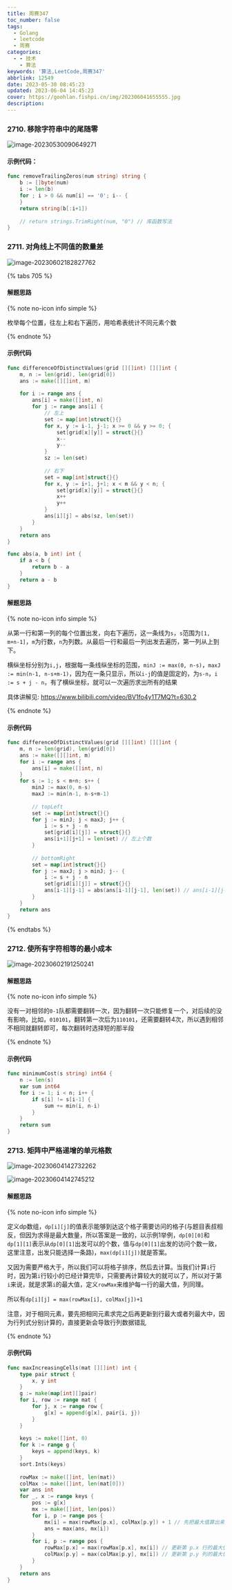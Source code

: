 ```yaml
---
title: 周赛347
toc_number: false
tags:
  - Golang
  - leetcode
  - 周赛
categories:
  - - 技术
    - 算法
keywords: '算法,LeetCode,周赛347'
abbrlink: 12549
date: 2023-05-30 08:45:23
updated: 2023-06-04 14:45:23
cover: https://goohlan.fishpi.cn/img/202306041655555.jpg
description:
---
```


### 2710. 移除字符串中的尾随零

![image-20230530090649271](https://goohlan.fishpi.cn/img/202305300906292.png)

#### 示例代码：

```go
func removeTrailingZeros(num string) string {
    b := []byte(num)
    i := len(b)
    for ; i > 0 && num[i] == '0'; i-- {
    }
    return string(b[:i+1])
    
    // return strings.TrimRight(num, "0") // 库函数写法
}
```

### 2711. 对角线上不同值的数量差

![image-20230602182827762](https://goohlan.fishpi.cn/img/202306021828934.png)

{% tabs 705 %}

<!-- tab 暴力 -->

#### 解题思路

{% note no-icon info simple %}

枚举每个位置，往左上和右下遍历，用哈希表统计不同元素个数

{% endnote %}

#### 示例代码

```go
func differenceOfDistinctValues(grid [][]int) [][]int {
    m, n := len(grid), len(grid[0])
    ans := make([][]int, m)
    
    for i := range ans {
        ans[i] = make([]int, n)
        for j := range ans[i] {
            // 左上
            set := map[int]struct{}{}
            for x, y := i-1, j-1; x >= 0 && y >= 0; {
                set[grid[x][y]] = struct{}{}
                x--
                y--
            }
            sz := len(set)
            
            // 右下
            set = map[int]struct{}{}
            for x, y := i+1, j+1; x < m && y < n; {
                set[grid[x][y]] = struct{}{}
                x++
                y++
            }
            ans[i][j] = abs(sz, len(set))
        }
    }
    return ans
}

func abs(a, b int) int {
    if a < b {
        return b - a
    }
    return a - b
}
```

<!-- endtab -->

<!-- tab 前后缀分解 -->

#### 解题思路

{% note no-icon info simple %}

从第一行和第一列的每个位置出发，向右下遍历，这一条线为`s`，`s`范围为`[1, m+n-1]`，`m`为行数，`n`为列数。从最后一行和最后一列出发去遍历，第一列从上到下。

横纵坐标分别为`i,j`，根据每一条线纵坐标的范围，`minJ := max(0, n-s)`，`maxJ := min(n-1, n-s+m-1)`，因为在一条只显示，所以`i-j`的值是固定的，为`s-n`，`i := s + j - n`，有了横纵坐标，就可以一次遍历求出所有的结果

具体讲解见: https://www.bilibili.com/video/BV1fo4y1T7MQ?t=630.2

{% endnote %}

#### 示例代码

```go
func differenceOfDistinctValues(grid [][]int) [][]int {
    m, n := len(grid), len(grid[0])
    ans := make([][]int, m)
    for i := range ans {
        ans[i] = make([]int, n)
    }
    for s := 1; s < m+n; s++ {
        minJ := max(0, n-s)
        maxJ := min(n-1, n-s+m-1)
        
        // topLeft
        set := map[int]struct{}{}
        for j := minJ; j < maxJ; j++ {
            i := s + j - n
            set[grid[i][j]] = struct{}{}
            ans[i+1][j+1] = len(set) // 左上个数
        }
        
        // bottomRight
        set = map[int]struct{}{}
        for j := maxJ; j > minJ; j-- {
            i := s + j - n
            set[grid[i][j]] = struct{}{}
            ans[i-1][j-1] = abs(ans[i-1][j-1], len(set)) // ans[i-1][j-1]为左上个数, len(set)为右下个数,这里直接求解了
        }
    }
    return ans
}
```

<!-- endtab -->

{% endtabs %}

### 2712. 使所有字符相等的最小成本

![image-20230602191250241](https://goohlan.fishpi.cn/img/202306021912316.png)

#### 解题思路

{% note no-icon info simple %}

没有一对相邻的`0-1`队都需要翻转一次，因为翻转一次只能修复一个，对后续的没有影响，比如，`010101`，翻转第一次后为`110101`，还需要翻转4次，所以遇到相邻不相同就翻转即可，每次翻转时选择短的那半段

{% endnote %}

#### 示例代码

```go
func minimumCost(s string) int64 {
    n := len(s)
    var sum int64
    for i := 1; i < n; i++ {
        if s[i] != s[i-1] {
            sum += min(i, n-i)
        }
    }
    return sum
}
```

### 2713. 矩阵中严格递增的单元格数

![image-20230604142732262](https://goohlan.fishpi.cn/img/202306041427307.png)

![image-20230604142745212](https://goohlan.fishpi.cn/img/202306041427234.png)

#### 解题思路

{% note no-icon info simple %}

定义dp数组，`dp[i][j]`的值表示能够到达这个格子需要访问的格子(与题目表叔相反，但因为求得是最大数量，所以答案是一致的，以示例1举例，`dp[0][0]`和`dp[1][1]`表示从`dp[0][1]`出发可以的个数，值与`dp[0][1]`出发的访问个数一致，这里注意，出发只能选择一条路)，`max(dp[i][j])`就是答案。

又因为需要严格大于，所以我们可以将格子排序，然后去计算。当我们计算`i`行时，因为第`i`行较小的已经计算完毕，只需要再计算较大的就可以了，所以对于第`i`来说，就是求第`i`的最大值，定义`rowMax`来维护每一行的最大值，列同理。

所以有`dp[i][j] = max(rowMax[i], colMax[j])+1`

注意，对于相同元素，要先把相同元素求完之后再更新到行最大或者列最大中，因为行列式分别计算的，直接更新会导致行列数据错乱

{% endnote %}

#### 示例代码

```go
func maxIncreasingCells(mat [][]int) int {
    type pair struct {
        x, y int
    }
    g := make(map[int][]pair)
    for i, row := range mat {
        for j, x := range row {
            g[x] = append(g[x], pair{i, j})
        }
    }
    
    keys := make([]int, 0)
    for k := range g {
        keys = append(keys, k)
    }
    sort.Ints(keys)
    
    rowMax := make([]int, len(mat))
    colMax := make([]int, len(mat[0]))
    var ans int
    for _, x := range keys {
        pos := g[x]
        mx := make([]int, len(pos))
        for i, p := range pos {
            mx[i] = max(rowMax[p.x], colMax[p.y]) + 1 // 先把最大值算出来，再更新 rowMax 和 colMax
            ans = max(ans, mx[i])
        }
        for i, p := range pos {
            rowMax[p.x] = max(rowMax[p.x], mx[i]) // 更新第 p.x 行的最大值
            colMax[p.y] = max(colMax[p.y], mx[i]) // 更新第 p.y 列的最大值
        }
    }
    return ans
}
```

